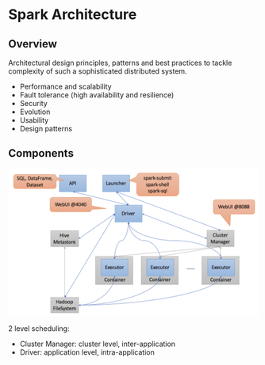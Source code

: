 # Spark Architecture

## Overview
Architectural design principles, patterns and best practices to tackle
complexity of such a sophisticated distributed system.

* Performance and scalability
* Fault tolerance (high availability and resilience)
* Security
* Evolution
* Usability
* Design patterns

## Components

![Spark Components](spark-components.png)

2 level scheduling:

* Cluster Manager: cluster level, inter-application
* Driver: application level, intra-application